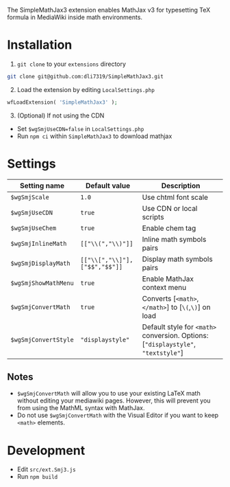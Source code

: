 The SimpleMathJax3 extension enables MathJax v3 for typesetting TeX formula in MediaWiki inside math environments.


# Installation
1. `git clone` to your `extensions` directory
```Bash
git clone git@github.com:dli7319/SimpleMathJax3.git
```
2. Load the extension by editing `LocalSettings.php`
```PHP
wfLoadExtension( 'SimpleMathJax3' );
```
3. (Optional) If not using the CDN
 * Set `$wgSmjUseCDN=false` in `LocalSettings.php`
 * Run `npm ci` within `SimpleMathJax3` to download mathjax


# Settings
| Setting name         | Default value                 | Description                                   |
| -------------------- | ----------------------------- | --------------------------------------------- |
| `$wgSmjScale`        | `1.0`                           | Use chtml font scale                              |
| `$wgSmjUseCDN`       | `true`                          | Use CDN or local scripts                      |
| `$wgSmjUseChem`      | `true`                          | Enable chem tag                               |
| `$wgSmjInlineMath`   | `[["\\(","\\)"]]`               | Inline math symbols pairs                     |
| `$wgSmjDisplayMath`  | `[["\\[","\\]"],["$$","$$"]]`   | Display math symbols pairs                    |
| `$wgSmjShowMathMenu` | `true`                          | Enable MathJax context menu                   |
| `$wgSmjConvertMath`  | `true`                          | Converts [`<math>`,`</math>`] to [`\(`,`\)`] on load  |
| `$wgSmjConvertStyle`  | `"displaystyle"`                 | Default style for `<math>` conversion. Options: [`"displaystyle"`, `"textstyle"`]  |


## Notes
* `$wgSmjConvertMath` will allow you to use your existing LaTeX math without editing your mediawiki pages.
However, this will prevent you from using the MathML syntax with MathJax.
* Do not use `$wgSmjConvertMath` with the Visual Editor if you want to keep `<math>` elements.

# Development
* Edit `src/ext.Smj3.js`
* Run `npm build`
